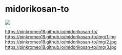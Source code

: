 # midorikosan-to
<img src="https://pinkromeo18.github.io/midorikosan-to/img/1.jpg">

https://pinkromeo18.github.io/midorikosan-to/
https://pinkromeo18.github.io/midorikosan-to/img/1.jpg
https://pinkromeo18.github.io/midorikosan-to/img/2.jpg
https://pinkromeo18.github.io/midorikosan-to/img/3.jpg

